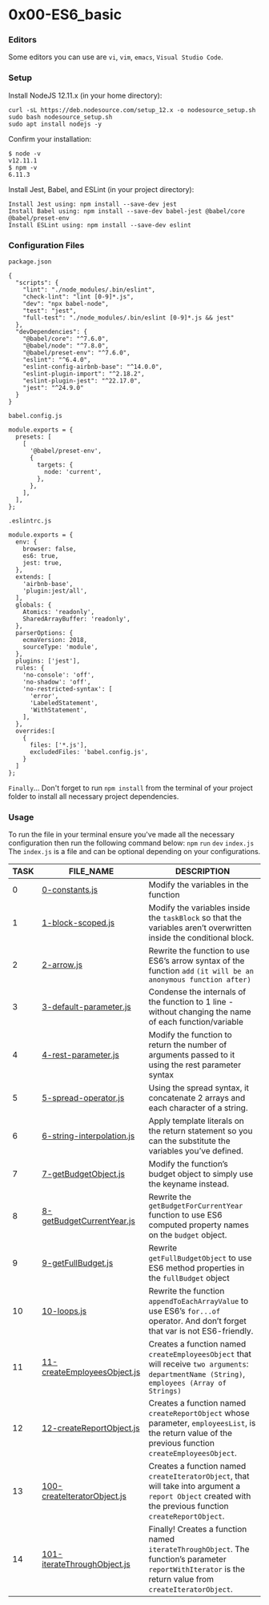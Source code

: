 # 0x00-ES6_basic

### Editors
Some editors you can use are `vi`, `vim`, `emacs`, `Visual Studio Code`.

### Setup
Install NodeJS 12.11.x (in your home directory):
```
curl -sL https://deb.nodesource.com/setup_12.x -o nodesource_setup.sh
sudo bash nodesource_setup.sh
sudo apt install nodejs -y
```

Confirm your installation:
```
$ node -v
v12.11.1
$ npm -v
6.11.3
```

Install Jest, Babel, and ESLint (in your project directory):
```
Install Jest using: npm install --save-dev jest
Install Babel using: npm install --save-dev babel-jest @babel/core @babel/preset-env
Install ESLint using: npm install --save-dev eslint
```

### Configuration Files
`package.json`
```
{
  "scripts": {
    "lint": "./node_modules/.bin/eslint",
    "check-lint": "lint [0-9]*.js",
    "dev": "npx babel-node",
    "test": "jest",
    "full-test": "./node_modules/.bin/eslint [0-9]*.js && jest"
  },
  "devDependencies": {
    "@babel/core": "^7.6.0",
    "@babel/node": "^7.8.0",
    "@babel/preset-env": "^7.6.0",
    "eslint": "^6.4.0",
    "eslint-config-airbnb-base": "^14.0.0",
    "eslint-plugin-import": "^2.18.2",
    "eslint-plugin-jest": "^22.17.0",
    "jest": "^24.9.0"
  }
}
```

`babel.config.js`
```
module.exports = {
  presets: [
    [
      '@babel/preset-env',
      {
        targets: {
          node: 'current',
        },
      },
    ],
  ],
};
```

`.eslintrc.js`
```
module.exports = {
  env: {
    browser: false,
    es6: true,
    jest: true,
  },
  extends: [
    'airbnb-base',
    'plugin:jest/all',
  ],
  globals: {
    Atomics: 'readonly',
    SharedArrayBuffer: 'readonly',
  },
  parserOptions: {
    ecmaVersion: 2018,
    sourceType: 'module',
  },
  plugins: ['jest'],
  rules: {
    'no-console': 'off',
    'no-shadow': 'off',
    'no-restricted-syntax': [
      'error',
      'LabeledStatement',
      'WithStatement',
    ],
  },
  overrides:[
    {
      files: ['*.js'],
      excludedFiles: 'babel.config.js',
    }
  ]
};
```

`Finally`...
Don't forget to run `npm install` from the terminal of your project folder to install 
all necessary project dependencies.

### Usage
To run the file in your terminal ensure you've made all the necessary configuration then run the following command below:
`npm` `run` `dev` `index.js`
The `index.js` is a file and can be optional depending on your configurations.



|TASK|FILE_NAME|DESCRIPTION|
|----|---------|-----------|
|0|[0-constants.js](https://github.com/adeniyitobi055/alx-frontend-javascript/blob/master/0x00-ES6_basic/0-constants.js)|Modify the variables in the function|
|1|[1-block-scoped.js](https://github.com/adeniyitobi055/alx-frontend-javascript/blob/master/0x00-ES6_basic/1-block-scoped.js)|Modify the variables inside the `taskBlock` so that the variables aren’t overwritten inside the conditional block.|
|2|[2-arrow.js](https://github.com/adeniyitobi055/alx-frontend-javascript/blob/master/0x00-ES6_basic/2-arrow.js)|Rewrite the function to use ES6’s arrow syntax of the function `add` `(it will be an anonymous function after)`|
|3|[3-default-parameter.js](https://github.com/adeniyitobi055/alx-frontend-javascript/blob/master/0x00-ES6_basic/3-default-parameter.js)|Condense the internals of the function to 1 line - without changing the name of each function/variable|
|4|[4-rest-parameter.js](https://github.com/adeniyitobi055/alx-frontend-javascript/blob/master/0x00-ES6_basic/4-rest-parameter.js)|Modify the function to return the number of arguments passed to it using the rest parameter syntax|
|5|[5-spread-operator.js](https://github.com/adeniyitobi055/alx-frontend-javascript/blob/master/0x00-ES6_basic/5-spread-operator.js)|Using the spread syntax, it concatenate 2 arrays and each character of a string.|
|6|[6-string-interpolation.js](https://github.com/adeniyitobi055/alx-frontend-javascript/blob/master/0x00-ES6_basic/6-string-interpolation.js)|Apply template literals on the return statement so you can the substitute the variables you’ve defined.|
|7|[7-getBudgetObject.js](https://github.com/adeniyitobi055/alx-frontend-javascript/blob/master/0x00-ES6_basic/7-getBudgetObject.js)|Modify the function’s budget object to simply use the keyname instead.|
|8|[8-getBudgetCurrentYear.js](https://github.com/adeniyitobi055/alx-frontend-javascript/blob/master/0x00-ES6_basic/8-getBudgetCurrentYear.js)|Rewrite the `getBudgetForCurrentYear` function to use ES6 computed property names on the `budget` object.|
|9|[9-getFullBudget.js](https://github.com/adeniyitobi055/alx-frontend-javascript/blob/master/0x00-ES6_basic/9-getFullBudget.js)|Rewrite `getFullBudgetObject` to use ES6 method properties in the `fullBudget` object|
|10|[10-loops.js](https://github.com/adeniyitobi055/alx-frontend-javascript/blob/master/0x00-ES6_basic/10-loops.js)|Rewrite the function `appendToEachArrayValue` to use ES6’s `for...of` operator. And don’t forget that var is not ES6-friendly.|
|11|[11-createEmployeesObject.js](https://github.com/adeniyitobi055/alx-frontend-javascript/blob/master/0x00-ES6_basic/11-createEmployeesObject.js)|Creates a function named `createEmployeesObject` that will receive `two arguments`: `departmentName (String)`, `employees (Array of Strings)`|
|12|[12-createReportObject.js](https://github.com/adeniyitobi055/alx-frontend-javascript/blob/master/0x00-ES6_basic/12-createReportObject.js)|Creates a function named `createReportObject` whose parameter, `employeesList`, is the return value of the previous function `createEmployeesObject`.|
|13|[100-createIteratorObject.js](https://github.com/adeniyitobi055/alx-frontend-javascript/blob/master/0x00-ES6_basic/100-createIteratorObject.js)|Creates a function named `createIteratorObject`, that will take into argument a `report Object` created with the previous function `createReportObject`.|
|14|[101-iterateThroughObject.js](https://github.com/adeniyitobi055/alx-frontend-javascript/blob/master/0x00-ES6_basic/101-iterateThroughObject.js)|Finally! Creates a function named `iterateThroughObject`. The function’s parameter `reportWithIterator` is the return value from `createIteratorObject`.|
